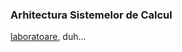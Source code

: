 ### Arhitectura Sistemelor de Calcul
[laboratoare](https://cs.unibuc.ro/~crusu/asc/labs.html), duh... 

